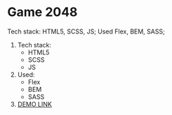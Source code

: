 # Game 2048
Tech stack: HTML5, SCSS, JS;
Used Flex, BEM, SASS;
1. Tech stack:
    - HTML5
    - SCSS
    - JS
1. Used:
    - Flex
    - BEM
    - SASS
1. [DEMO LINK](https://Ivanenko1402.github.io/Game-2048/)